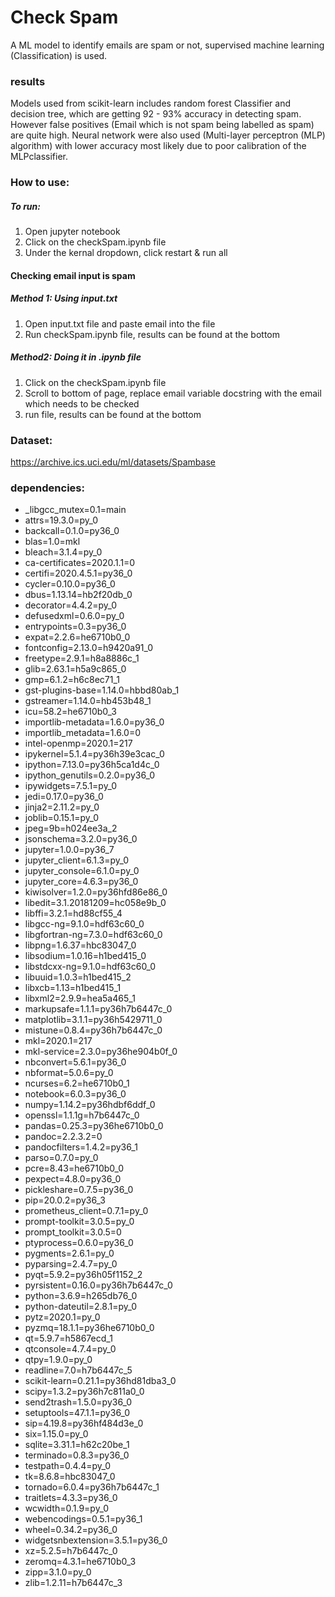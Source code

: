 # Check Spam
A ML model to identify emails are spam or not, supervised machine learning (Classification) is used.

### results
Models used from scikit-learn includes random forest Classifier and decision tree, which are getting 92 - 93% accuracy in detecting spam. However false positives (Email which is not spam being labelled as spam) are quite high.
Neural network were also used (Multi-layer perceptron (MLP) algorithm) with lower accuracy most likely due to poor calibration of the MLPclassifier.


### How to use:

##### To run:
1. Open jupyter notebook
2. Click on the checkSpam.ipynb file
3. Under the kernal dropdown, click restart & run all

#### Checking email input is spam
##### Method 1: Using input.txt
1. Open input.txt file and paste email into the file
2. Run checkSpam.ipynb file, results can be found at the bottom

##### Method2: Doing it in .ipynb file
1. Click on the checkSpam.ipynb file 
2. Scroll to bottom of page, replace email variable docstring with the email which needs to be checked 
3. run file, results can be found at the bottom

### Dataset:
https://archive.ics.uci.edu/ml/datasets/Spambase

### dependencies:
  - _libgcc_mutex=0.1=main
  - attrs=19.3.0=py_0
  - backcall=0.1.0=py36_0
  - blas=1.0=mkl
  - bleach=3.1.4=py_0
  - ca-certificates=2020.1.1=0
  - certifi=2020.4.5.1=py36_0
  - cycler=0.10.0=py36_0
  - dbus=1.13.14=hb2f20db_0
  - decorator=4.4.2=py_0
  - defusedxml=0.6.0=py_0
  - entrypoints=0.3=py36_0
  - expat=2.2.6=he6710b0_0
  - fontconfig=2.13.0=h9420a91_0
  - freetype=2.9.1=h8a8886c_1
  - glib=2.63.1=h5a9c865_0
  - gmp=6.1.2=h6c8ec71_1
  - gst-plugins-base=1.14.0=hbbd80ab_1
  - gstreamer=1.14.0=hb453b48_1
  - icu=58.2=he6710b0_3
  - importlib-metadata=1.6.0=py36_0
  - importlib_metadata=1.6.0=0
  - intel-openmp=2020.1=217
  - ipykernel=5.1.4=py36h39e3cac_0
  - ipython=7.13.0=py36h5ca1d4c_0
  - ipython_genutils=0.2.0=py36_0
  - ipywidgets=7.5.1=py_0
  - jedi=0.17.0=py36_0
  - jinja2=2.11.2=py_0
  - joblib=0.15.1=py_0
  - jpeg=9b=h024ee3a_2
  - jsonschema=3.2.0=py36_0
  - jupyter=1.0.0=py36_7
  - jupyter_client=6.1.3=py_0
  - jupyter_console=6.1.0=py_0
  - jupyter_core=4.6.3=py36_0
  - kiwisolver=1.2.0=py36hfd86e86_0
  - libedit=3.1.20181209=hc058e9b_0
  - libffi=3.2.1=hd88cf55_4
  - libgcc-ng=9.1.0=hdf63c60_0
  - libgfortran-ng=7.3.0=hdf63c60_0
  - libpng=1.6.37=hbc83047_0
  - libsodium=1.0.16=h1bed415_0
  - libstdcxx-ng=9.1.0=hdf63c60_0
  - libuuid=1.0.3=h1bed415_2
  - libxcb=1.13=h1bed415_1
  - libxml2=2.9.9=hea5a465_1
  - markupsafe=1.1.1=py36h7b6447c_0
  - matplotlib=3.1.1=py36h5429711_0
  - mistune=0.8.4=py36h7b6447c_0
  - mkl=2020.1=217
  - mkl-service=2.3.0=py36he904b0f_0
  - nbconvert=5.6.1=py36_0
  - nbformat=5.0.6=py_0
  - ncurses=6.2=he6710b0_1
  - notebook=6.0.3=py36_0
  - numpy=1.14.2=py36hdbf6ddf_0
  - openssl=1.1.1g=h7b6447c_0
  - pandas=0.25.3=py36he6710b0_0
  - pandoc=2.2.3.2=0
  - pandocfilters=1.4.2=py36_1
  - parso=0.7.0=py_0
  - pcre=8.43=he6710b0_0
  - pexpect=4.8.0=py36_0
  - pickleshare=0.7.5=py36_0
  - pip=20.0.2=py36_3
  - prometheus_client=0.7.1=py_0
  - prompt-toolkit=3.0.5=py_0
  - prompt_toolkit=3.0.5=0
  - ptyprocess=0.6.0=py36_0
  - pygments=2.6.1=py_0
  - pyparsing=2.4.7=py_0
  - pyqt=5.9.2=py36h05f1152_2
  - pyrsistent=0.16.0=py36h7b6447c_0
  - python=3.6.9=h265db76_0
  - python-dateutil=2.8.1=py_0
  - pytz=2020.1=py_0
  - pyzmq=18.1.1=py36he6710b0_0
  - qt=5.9.7=h5867ecd_1
  - qtconsole=4.7.4=py_0
  - qtpy=1.9.0=py_0
  - readline=7.0=h7b6447c_5
  - scikit-learn=0.21.1=py36hd81dba3_0
  - scipy=1.3.2=py36h7c811a0_0
  - send2trash=1.5.0=py36_0
  - setuptools=47.1.1=py36_0
  - sip=4.19.8=py36hf484d3e_0
  - six=1.15.0=py_0
  - sqlite=3.31.1=h62c20be_1
  - terminado=0.8.3=py36_0
  - testpath=0.4.4=py_0
  - tk=8.6.8=hbc83047_0
  - tornado=6.0.4=py36h7b6447c_1
  - traitlets=4.3.3=py36_0
  - wcwidth=0.1.9=py_0
  - webencodings=0.5.1=py36_1
  - wheel=0.34.2=py36_0
  - widgetsnbextension=3.5.1=py36_0
  - xz=5.2.5=h7b6447c_0
  - zeromq=4.3.1=he6710b0_3
  - zipp=3.1.0=py_0
  - zlib=1.2.11=h7b6447c_3

